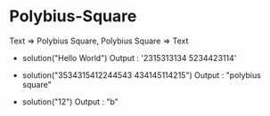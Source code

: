 # Polybius-Square
Text => Polybius Square, Polybius Square => Text

- solution("Hello World")
Output : '2315313134 5234423114'

- solution("3534315412244543 434145114215")
Output : "polybius square"

- solution("12")
Output : "b"
